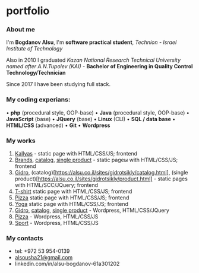 # portfolio
### About me
I'm **Bogdanov Alsu**, I'm **software practical student**, *Technion - Israel Institute of Technology*

Also in 2010 I graduated *Kazan National Research Technical University named after A.N.Tupolev (KAI)* - **Bachelor of Engineering in Quality Control Technology/Technician**

Since 2017 I have been studying full stack. 

### My coding experians:
•	**php** (procedural style, OOP-base)
•	**Java** (procedural style, OOP-base)
•	**JavaScript** (base)
•	**JQuery** (base)
•	**Linux** (CLI)
•	**SQL / data base**
•	**HTML/CSS** (advanced)
•	**Git**
• **Wordpress**


### My works

1. [Kallyas](https://alsu.co.il/sites/kallyas/index.html) - static page with HTML/CSS/JS; frontend
1. [Brands](https://alsu.co.il/sites/brand/index.html), [catalog](https://alsu.co.il/sites/brand/product.html), [single product](https://alsu.co.il/sites/brand/single.html) - static pageы with HTML/CSS/JS; frontend
1. [Gidro](https://alsu.co.il/sites/gidrotsikly/index.html), (catalog)[https://alsu.co.il/sites/gidrotsikly/catalog.html], (single product)[https://alsu.co.il/sites/gidrotsikly/product.html] - static pages with HTML/SCC/JQuery; frontend
2. [T-shirt](https://alsu.co.il/sites/t_shirt/index.html) static page with HTML/CSS/JS; frontend
3. [Pizza](https://alsu.co.il/sites/pizza-time_html/index.html) static page with HTML/CSS/JS; frontend
4. [Yoga](https://alsu.co.il/sites/yoga-proj/index.html) static page with HTML/CSS/JS; frontend
5. [Gidro](https://alsu.co.il/gidro/), [catalog](https://alsu.co.il/gidro/product-categories/dvigateli/), [single product](https://alsu.co.il/gidro/products/dvigatel-8/) - Wordpress, HTML/CSS/JQuery
6. [Pizza](https://alsu.co.il/pizza-time/) - Wordpress, HTML/CSS/JS
7. [Sport](https://alsu.co.il/sport/) - Wordpress, HTML/CSS/JS

### My contacts
* tel: +972 53 954-0139
* alsousha21@gmail.com
* linkedin.com/in/alsu-bogdanov-61a301202
